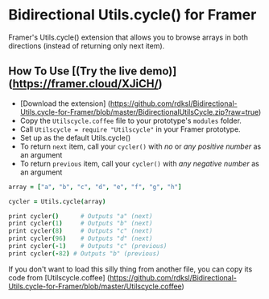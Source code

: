# Bidirectional Utils.cycle() for Framer

Framer's Utils.cycle() extension that allows you to browse arrays in both directions (instead of returning only next item).

## How To Use [(Try the live demo)] (https://framer.cloud/XJiCH/)

- [Download the extension] (https://github.com/rdksl/Bidirectional-Utils.cycle-for-Framer/blob/master/BidirectionalUtilsCycle.zip?raw=true)
- Copy the `Utilscycle.coffee` file to your prototype's ```modules``` folder.
- Call `Utilscycle = require "Utilscycle"` in your Framer prototype.
- Set up as the default Utils.cycle()
- To return `next` item, call your `cycler()` with *no* or *any positive number* as an argument
- To return `previous` item, call your `cycler()` with *any negative number* as an argument
 
 
 
```coffeescript
array = ["a", "b", "c", "d", "e", "f", "g", "h"]

cycler = Utils.cycle(array)

print cycler() 		# Outputs "a" (next)
print cycler(1) 	# Outputs "b" (next)
print cycler(8) 	# Outputs "c" (next)
print cycler(96) 	# Outputs "d" (next)
print cycler(-1) 	# Outputs "c" (previous)
print cycler(-82) # Outputs "b" (previous)

```

 

If you don't want to load this silly thing from another file, you can copy its code from [Utilscycle.coffee] (https://github.com/rdksl/Bidirectional-Utils.cycle-for-Framer/blob/master/Utilscycle.coffee)

